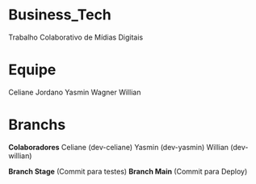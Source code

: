 # Business_Tech
Trabalho Colaborativo de Mídias Digitais

# Equipe
Celiane
Jordano
Yasmin
Wagner
Willian

# Branchs
**Colaboradores**
Celiane (dev-celiane)
Yasmin (dev-yasmin)
Willian (dev-willian)

**Branch Stage** (Commit para testes)
**Branch Main** (Commit para Deploy)

